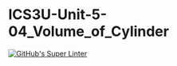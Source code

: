 # ICS3U-Unit-5-04_Volume_of_Cylinder

[![GitHub's Super Linter](https://github.com/hanin-hasan/ICS3U-Unit-5-04_Volume_of_Cylinder/workflows/GitHub's%20Super%20Linter/badge.svg)](https://github.com/hanin-hasan/ICS3U-Unit-5-04_Volume_of_Cylinder/actions)

